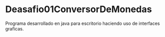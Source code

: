 # Deasafio01ConversorDeMonedas
Programa desarrollado en java para escritorio haciendo uso de interfaces graficas.
